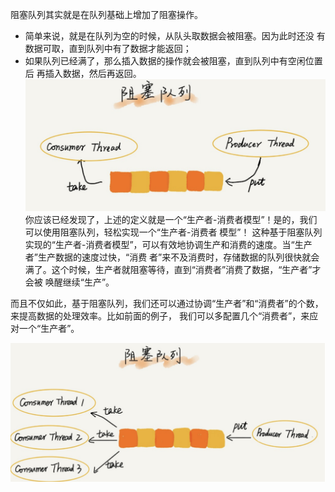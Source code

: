 阻塞队列其实就是在队列基础上增加了阻塞操作。
- 简单来说，就是在队列为空的时候，从队头取数据会被阻塞。因为此时还没 有数据可取，直到队列中有了数据才能返回；
- 如果队列已经满了，那么插⼊数据的操作就会被阻塞，直到队列中有空闲位置后 再插⼊数据，然后再返回。
![](asserts/Pasted%20image%2020250808091550.png)
你应该已经发现了，上述的定义就是⼀个“⽣产者-消费者模型”！是的，我们可以使⽤阻塞队列，轻松实现⼀个“⽣产者-消费者 模型”！ 这种基于阻塞队列实现的“⽣产者-消费者模型”，可以有效地协调⽣产和消费的速度。当“⽣产者”⽣产数据的速度过快，“消费 者”来不及消费时，存储数据的队列很快就会满了。这个时候，⽣产者就阻塞等待，直到“消费者”消费了数据，“⽣产者”才会被 唤醒继续“⽣产”。


⽽且不仅如此，基于阻塞队列，我们还可以通过协调“⽣产者”和“消费者”的个数，来提⾼数据的处理效率。⽐如前⾯的例⼦， 我们可以多配置⼏个“消费者”，来应对⼀个“⽣产者”。

![](asserts/Pasted%20image%2020250808091745.png)





